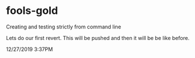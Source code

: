 # fools-gold
Creating and testing strictly from command line 


  Lets do our first revert. 
  This will be pushed and then it will be be like before. 
  
  
  
  12/27/2019 3:37PM 
  
